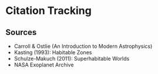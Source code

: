 # Citation Tracking

## Sources

- Carroll & Ostlie (An Introduction to Modern Astrophysics)
- Kasting (1993): Habitable Zones
- Schulze-Makuch (2011): Superhabitable Worlds
- NASA Exoplanet Archive
